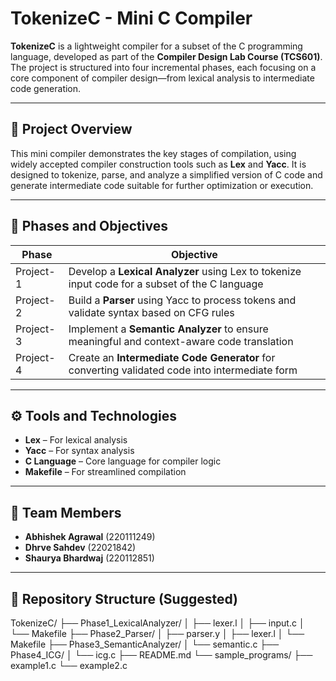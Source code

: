 # TokenizeC - Mini C Compiler

**TokenizeC** is a lightweight compiler for a subset of the C programming language, developed as part of the **Compiler Design Lab Course (TCS601)**. The project is structured into four incremental phases, each focusing on a core component of compiler design—from lexical analysis to intermediate code generation.

---

## 📌 Project Overview

This mini compiler demonstrates the key stages of compilation, using widely accepted compiler construction tools such as **Lex** and **Yacc**. It is designed to tokenize, parse, and analyze a simplified version of C code and generate intermediate code suitable for further optimization or execution.

---

## 📂 Phases and Objectives

| Phase     | Objective                                                                                      |
|-----------|------------------------------------------------------------------------------------------------|
| Project-1 | Develop a **Lexical Analyzer** using Lex to tokenize input code for a subset of the C language |
| Project-2 | Build a **Parser** using Yacc to process tokens and validate syntax based on CFG rules         |
| Project-3 | Implement a **Semantic Analyzer** to ensure meaningful and context-aware code translation      |
| Project-4 | Create an **Intermediate Code Generator** for converting validated code into intermediate form |

---

## ⚙️ Tools and Technologies

- **Lex** – For lexical analysis  
- **Yacc** – For syntax analysis  
- **C Language** – Core language for compiler logic  
- **Makefile** – For streamlined compilation

---

## 👥 Team Members

- **Abhishek Agrawal** (220111249)  
- **Dhrve Sahdev** (22021842)  
- **Shaurya Bhardwaj** (220112851)

---

## 📁 Repository Structure (Suggested)
TokenizeC/
├── Phase1_LexicalAnalyzer/
│   ├── lexer.l
│   ├── input.c
│   └── Makefile
├── Phase2_Parser/
│   ├── parser.y
│   ├── lexer.l
│   └── Makefile
├── Phase3_SemanticAnalyzer/
│   └── semantic.c
├── Phase4_ICG/
│   └── icg.c
├── README.md
└── sample_programs/
    ├── example1.c
    └── example2.c
